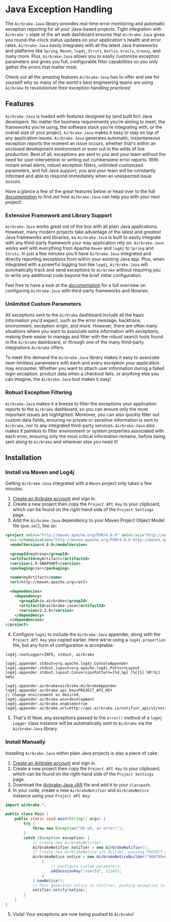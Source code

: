 # Java Exception Handling

The `Airbrake-Java` library provides real-time error monitoring and automatic exception reporting for all your Java-based projects.  Tight integration with `Airbrake's` state of the art web dashboard ensures that `Airbrake-Java` gives you round-the-clock status updates on your application's health and error rates.  `Airbrake-Java` easily integrates with all the latest Java frameworks and platforms like `Spring`, `Maven`, `log4j`, `Struts`, `Kotlin`, `Grails`, `Groovy`, and many more.  Plus, `Airbrake-Java` allows you to easily customize exception parameters and gives you full, configurable filter capabilities so you only gather the errors that matter most.

Check out all the amazing features `Airbrake-Java` has to offer and see for yourself why so many of the world's best engineering teams are using `Airbrake` to revolutionize their exception handling practices!

## Features

`Airbrake-Java` is loaded with features designed by (and built for) Java developers.  No matter the business requirements you're aiming to meet, the frameworks you're using, the software stack you're integrating with, or the overall size of your project, `Airbrake-Java` makes it easy to stay on top of any application issues.  `Airbrake-Java` generates automatic, instantaneous exception reports the moment an issue occurs, whether that's within an enclosed development environment or even out in the wilds of live production.  Best of all, exceptions are sent to you and your team without the need for user-intervention or writing out cumbersome error reports.  With instant email alerts, robust exception filters, unlimited customized parameters, and full Java support, you and your team will be constantly informed and able to respond immediately when an unexpected issue occurs.

Have a glance a few of the great features below or head over to the full [documentation](https://github.com/airbrake/airbrake-java) to find out how `Airbrake-Java` can help you with your next project!

### Extensive Framework and Library Support

`Airbrake-Java` works great out of the box with all plain Java applications.  However, many modern projects take advantage of the latest and greatest Java frameworks and libraries, so `Airbrake-Java` is built to easily integrate with any third-party framework your may application rely on.  `Airbrake-Java` works well with everything from Apache `Maven` and `log4j` to `Spring` and `Struts`.  In just a few minutes you'll have `Airbrake-Java` integrated and directly reporting exceptions from within your existing Java app.  Plus, when integrated with a powerful logging tool like `log4j`, `Airbrake-Java` will automatically track and send exceptions to `Airbrake` without requiring you to write any additional code beyond the brief initial configuration.

Feel free to have a look at the [documentation](https://github.com/airbrake/airbrake-java#setting-up-with-maven) for a full overview on configuring `Airbrake-Java` with third-party frameworks and libraries.

### Unlimited Custom Parameters

All exceptions sent to the `Airbrake` dashboard include all the basic information you'd expect, such as the error message, backtrace, environment, exception origin, and more.  However, there are often many situations where you want to associate extra information with exceptions, making them easier to manage and filter with the robust search tools found in the `Airbrake` dashboard, or through one of the many third-party integrations `Airbrake` offers.

To meet this demand the `Airbrake-Java` library makes it easy to associate near-limitless parameters with each and every exception your application may encounter.  Whether you want to attach user information during a failed login exception, product data when a checkout fails, or anything else you can imagine, the `Airbrake-Java` tool makes it easy!

### Robust Exception Filtering

`Airbrake-Java` makes it a breeze to filter the exceptions your application reports to the `Airbrake` dashboard, so you can ensure only the most important issues are highlighted.  Moreover, you can also quickly filter out custom data fields, ensuring no private or sensitive information is sent to `Airbrake`, nor to any integrated third-party services.  `Airbrake-Java` also makes it painless to filter environment or system properties associated with each error, ensuring only the most critical information remains, before being sent along to `Airbrake` and wherever else you need it!

## Installation

### Install via Maven and Log4j

Getting `Airbrake-Java` integrated with a `Maven` project only takes a few minutes.

1. [Create an Airbrake account](https://airbrake.io/account/new) and sign in.
2. Create a new project then copy the `Project API Key` to your clipboard, which can be found on the right-hand side of the `Project Settings` page.
3. Add the `Airbrake-Java` dependency to your Maven Project Object Model file (`pom.xml`), like so:

```xml
<project xmlns="http://maven.apache.org/POM/4.0.0" xmlns:xsi="http://www.w3.org/2001/XMLSchema-instance"
  xsi:schemaLocation="http://maven.apache.org/POM/4.0.0 http://maven.apache.org/xsd/maven-4.0.0.xsd">
  <modelVersion>4.0.0</modelVersion>

  <groupId>myGroup</groupId>
  <artifactId>myArtifact</artifactId>
  <version>1.0-SNAPSHOT</version>
  <packaging>jar</packaging>

  <name>myArtifact</name>
  <url>http://maven.apache.org</url>

  <dependencies>
    <dependency>
      <groupId>io.airbrake</groupId>
      <artifactId>airbrake-java</artifactId>
      <version>2.2.8</version>
    </dependency>
  </dependencies>
</project>
```

4. Configure `log4j` to include the `Airbrake-Java` appender, along with the `Project API Key` you copied earlier.  Here we're using a `log4j.properties` file, but any form of configuration is acceptable:

```
log4j.rootLogger=INFO, stdout, airbrake

log4j.appender.stdout=org.apache.log4j.ConsoleAppender
log4j.appender.stdout.layout=org.apache.log4j.PatternLayout
log4j.appender.stdout.layout.ConversionPattern=[%d,%p] [%c{1}.%M:%L] %m%n

log4j.appender.airbrake=airbrake.AirbrakeAppender
log4j.appender.airbrake.api_key=PROJECT_API_KEY
// Change environment as desired.
log4j.appender.airbrake.env=development
log4j.appender.airbrake.enabled=true
log4j.appender.airbrake.url=http://api.airbrake.io/notifier_api/v2/notices
```

5. That's it!  Now, any exceptions passed to the `error()` method of a `log4j` `Logger` class instance will be automatically sent to `Airbrake` via the `Airbrake-Java` library.

### Install Manually

Installing `Airbrake-Java` within plain Java projects is also a piece of cake.

1. [Create an Airbrake account](https://airbrake.io/account/new) and sign in.
2. Create a new project then copy the `Project API Key` to your clipboard, which can be found on the right-hand side of the `Project Settings` page.
3. Download the [Airbrake-Java JAR](https://github.com/airbrake/airbrake-java/blob/master/maven2/io/airbrake/airbrake-java/2.2.8/airbrake-java-2.2.8.jar?raw=true) file and add it to your `classpath`.
4. In your code, create a new `AirbrakeNotifier` and `AirbrakeNotice` instance using your `Project API Key`:

```java
import airbrake.*;

public class Main {
    public static void main(String[] args) {
        try {
            throw new Exception("Uh oh, an error!");
        }
        catch (Exception exception) {
            // Create new AirbrakeNotifier.
            AirbrakeNotifier notifier = new AirbrakeNotifier();
            // Create new AirbrakeNotice via Builder, passing PROJECT_API_KEY, exception, and optional environment string.
            AirbrakeNotice notice = new AirbrakeNoticeBuilder("966795e9ddb0543867ccf847df898318", exception, "development") {
                {
                    // Configure custom parameters.
                    addSessionKey("userId", 12345);
                }
            }.newNotice();
            // Pass generated notice to notifier, pushing exception to Airbrake.io.
            notifier.notify(notice);
        }
    }
}
```

5. Viola!  Your exceptions are now being pushed to `Airbrake`!